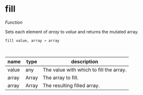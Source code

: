 # fill

_Function_

Sets each element of _array_ to _value_ and returns the mutated array.

<pre><code>fill value, array &rarr; array</code></pre>
<br>

| name | type | description |
|------|------|-------------|
|value|any|The value with which to fill the array.|
|array|Array|The array to fill.|
|array|Array|The resulting filled array.|


